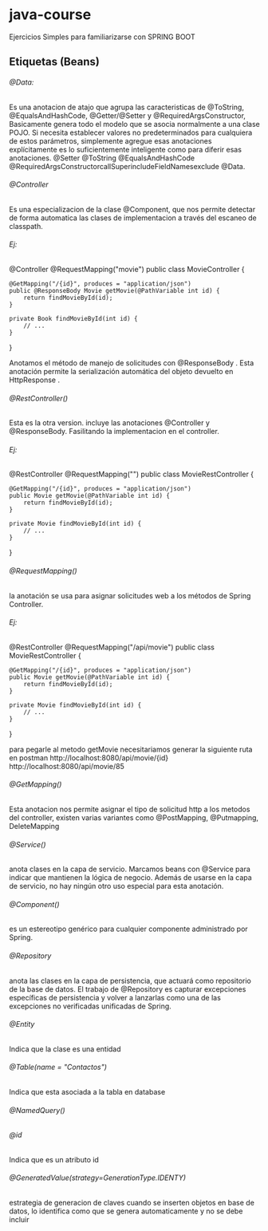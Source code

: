# java-course

Ejercicios Simples para familiarizarse con SPRING BOOT

## Etiquetas (Beans)

###### @Data:
Es una anotacion de atajo que agrupa las caracteristicas de @ToString, @EqualsAndHashCode, @Getter/@Setter y @RequiredArgsConstructor, Basicamente genera todo el modelo que se asocia normalmente a una clase POJO.
Si necesita establecer valores no predeterminados para cualquiera de estos parámetros, simplemente agregue esas anotaciones explícitamente es lo suficientemente inteligente como para diferir esas anotaciones. @Setter @ToString @EqualsAndHashCode @RequiredArgsConstructorcallSuperincludeFieldNamesexclude @Data.

###### @Controller
Es una especializacion de la clase @Component, que nos permite detectar de forma automatica las clases de implementacion a través del escaneo de classpath.

###### Ej:

@Controller
@RequestMapping("movie")
public class MovieController {

    @GetMapping("/{id}", produces = "application/json")
    public @ResponseBody Movie getMovie(@PathVariable int id) {
        return findMovieById(id);
    }

    private Book findMovieById(int id) {
        // ...
    }
}

Anotamos el método de manejo de solicitudes con @ResponseBody . Esta anotación permite la serialización automática del objeto devuelto en HttpResponse .

###### @RestController()
 Esta es la otra version. incluye las anotaciones @Controller y @ResponseBody. Fasilitando la implementacion en el controller.
 
 ###### Ej:

@RestController
@RequestMapping("")
public class MovieRestController {
    
    @GetMapping("/{id}", produces = "application/json")
    public Movie getMovie(@PathVariable int id) {
        return findMovieById(id);
    }

    private Movie findMovieById(int id) {
        // ...
    }
}

###### @RequestMapping()
la anotación se usa para asignar solicitudes web a los métodos de Spring Controller.

 ###### Ej:
 @RestController
@RequestMapping("/api/movie")
public class MovieRestController {
    
    @GetMapping("/{id}", produces = "application/json")
    public Movie getMovie(@PathVariable int id) {
        return findMovieById(id);
    }

    private Movie findMovieById(int id) {
        // ...
    }
}

para pegarle al metodo getMovie necesitariamos generar la siguiente ruta en postman
http://localhost:8080/api/movie/{id}
http://localhost:8080/api/movie/85

###### @GetMapping()
Esta anotacion nos permite asignar el tipo de solicitud http a los metodos del controller, existen varias variantes como
@PostMapping, @Putmapping, DeleteMapping

###### @Service()
anota clases en la capa de servicio.
Marcamos beans con @Service para indicar que mantienen la lógica de negocio. Además de usarse en la capa de servicio, no hay ningún otro uso especial para esta anotación.

###### @Component()
es un estereotipo genérico para cualquier componente administrado por Spring.

###### @Repository
anota las clases en la capa de persistencia, que actuará como repositorio de la base de datos.
El trabajo de @Repository es capturar excepciones específicas de persistencia y volver a lanzarlas como una de las excepciones no verificadas unificadas de Spring.

###### @Entity
Indica que la clase es una entidad

###### @Table(name = "Contactos")
Indica que esta asociada a la tabla en database

###### @NamedQuery()

###### @id
Indica que es un atributo id

###### @GeneratedValue(strategy=GenerationType.IDENTY)
estrategia de generacion de claves
cuando se inserten objetos en base de datos, lo identifica como que se genera automaticamente y no se debe incluir
